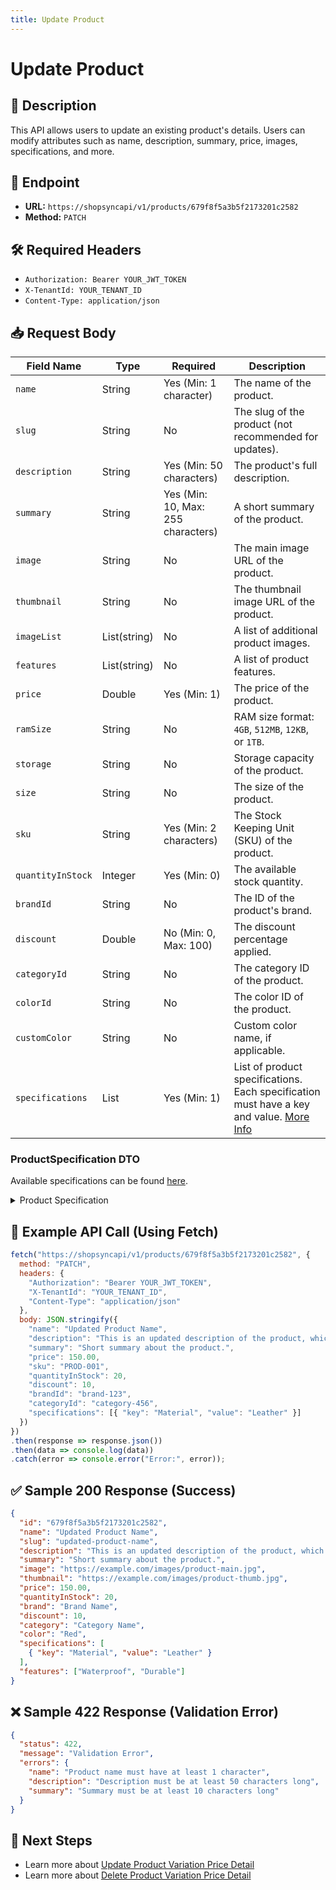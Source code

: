 ```yaml
---
title: Update Product
---
```


# Update Product

## 📌 Description
This API allows users to update an existing product's details. Users can modify attributes such as name, description, summary, price, images, specifications, and more.

## 🔗 Endpoint
- **URL:** `https://shopsyncapi/v1/products/679f8f5a3b5f2173201c2582`
- **Method:** `PATCH`

## 🛠️ Required Headers
- `Authorization: Bearer YOUR_JWT_TOKEN`
- `X-TenantId: YOUR_TENANT_ID`
- `Content-Type: application/json`

## 📥 Request Body

| Field Name         | Type    | Required | Description |
|-------------------|---------|----------|-------------|
| `name`           | String  | Yes (Min: 1 character) | The name of the product. |
| `slug`           | String  | No       | The slug of the product (not recommended for updates). |
| `description`    | String  | Yes (Min: 50 characters) | The product's full description. |
| `summary`        | String  | Yes (Min: 10, Max: 255 characters) | A short summary of the product. |
| `image`          | String  | No       | The main image URL of the product. |
| `thumbnail`      | String  | No       | The thumbnail image URL of the product. |
| `imageList`      | List(string) | No  | A list of additional product images. |
| `features`       | List(string) | No  | A list of product features. |
| `price`          | Double  | Yes (Min: 1) | The price of the product. |
| `ramSize`        | String  | No       | RAM size format: `4GB`, `512MB`, `12KB`, or `1TB`. |
| `storage`        | String  | No       | Storage capacity of the product. |
| `size`           | String  | No       | The size of the product. |
| `sku`            | String  | Yes (Min: 2 characters) | The Stock Keeping Unit (SKU) of the product. |
| `quantityInStock`| Integer | Yes (Min: 0) | The available stock quantity. |
| `brandId`        | String  | No       | The ID of the product's brand. |
| `discount`       | Double  | No (Min: 0, Max: 100) | The discount percentage applied. |
| `categoryId`     | String  | No       | The category ID of the product. |
| `colorId`        | String  | No       | The color ID of the product. |
| `customColor`    | String  | No       | Custom color name, if applicable. |
| `specifications` | List | Yes (Min: 1) | List of product specifications. Each specification must have a key and value. [More Info](#productspecification-dto)  |


### ProductSpecification DTO
Available specifications can be found [here](../specification.md).
<details>
  <summary>Product Specification</summary>
  <table border="1">
    <thead>
      <tr>
        <th>Field</th>
        <th>Type</th>
        <th>Required</th>
        <th>Description</th>
      </tr>
    </thead>
    <tbody>
      <tr>
        <td><code>key</code></td>
        <td>string</td>
        <td>Yes</td>
        <td>The specification key (e.g., "Battery Capacity").</td>
      </tr>
      <tr>
        <td><code>value</code></td>
        <td>string</td>
        <td>Yes</td>
        <td>The specification value (e.g., "4000mAh").</td>
      </tr>
    </tbody>
  </table>
</details>

## 📡 Example API Call (Using Fetch)
```javascript
fetch("https://shopsyncapi/v1/products/679f8f5a3b5f2173201c2582", {
  method: "PATCH",
  headers: {
    "Authorization": "Bearer YOUR_JWT_TOKEN",
    "X-TenantId": "YOUR_TENANT_ID",
    "Content-Type": "application/json"
  },
  body: JSON.stringify({
    "name": "Updated Product Name",
    "description": "This is an updated description of the product, which provides all necessary details.",
    "summary": "Short summary about the product.",
    "price": 150.00,
    "sku": "PROD-001",
    "quantityInStock": 20,
    "discount": 10,
    "brandId": "brand-123",
    "categoryId": "category-456",
    "specifications": [{ "key": "Material", "value": "Leather" }]
  })
})
.then(response => response.json())
.then(data => console.log(data))
.catch(error => console.error("Error:", error));
```

## ✅ Sample 200 Response (Success)
```json
{
  "id": "679f8f5a3b5f2173201c2582",
  "name": "Updated Product Name",
  "slug": "updated-product-name",
  "description": "This is an updated description of the product, which provides all necessary details.",
  "summary": "Short summary about the product.",
  "image": "https://example.com/images/product-main.jpg",
  "thumbnail": "https://example.com/images/product-thumb.jpg",
  "price": 150.00,
  "quantityInStock": 20,
  "brand": "Brand Name",
  "discount": 10,
  "category": "Category Name",
  "color": "Red",
  "specifications": [
    { "key": "Material", "value": "Leather" }
  ],
  "features": ["Waterproof", "Durable"]
}
```

## ❌ Sample 422 Response (Validation Error)
```json
{
  "status": 422,
  "message": "Validation Error",
  "errors": {
    "name": "Product name must have at least 1 character",
    "description": "Description must be at least 50 characters long",
    "summary": "Summary must be at least 10 characters long"
  }
}
```

## 🔗 Next Steps
- Learn more about [Update Product Variation Price Detail](./update-product-variation-price-detail.md)
- Learn more about [Delete Product Variation Price Detail](./delete-product-variation-price-detail.md)

